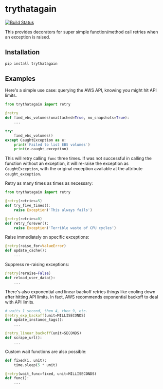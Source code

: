 # trythatagain

[![Build Status](https://travis-ci.org/angstwad/trythatagain.svg?branch=master)](https://travis-ci.org/angstwad/trythatagain)

This provides decorators for super simple function/method call retries when an exception is raised.

## Installation

```bash
pip install trythatagain
```

## Examples

Here's a simple use case: querying the AWS API, knowing you might hit API limits.

```python
from trythatagain import retry

@retry
def find_ebs_volumes(unattached=True, no_snapshots=True):
    ...

try:
    find_ebs_volumes()
except CaughtException as e:
    print('Failed to list EBS volumes')
    print(e.caught_exception)
```

This will retry calling `func` three times.  If was not successful in calling the function without an exception, it will re-raise the exception as `CaughtException`, with the original exception available at the attribute `caught_exception`.

Retry as many times as times as necessary:

```python
from trythatagain import retry

@retry(retries=5)
def try_five_times():
    raise Exception('This always fails')

@retry(retries=0)
def retry_forever():
    raise Exception('Terrible waste of CPU cycles')
```

Raise immediately on specific exceptions:

```python
@retry(raise_for=ValueError)
def update_cache():
    ...
```

Suppress re-raising exceptions:

```python
@retry(reraise=False)
def reload_user_data():
    ...
```

There's also exponential and linear backoff retries things like cooling down after hitting API limits.  In fact, AWS recommends exponential backoff to deal with API limits.

```python
# waits 1 second, then 4, then 9, etc.
@retry_exp_backoff(unit=MILLISECONDS)
def update_instance_tags():
    ...

@retry_linear_backoff(unit=SECONDS)
def scrape_url():
    ...
```

Custom wait functions are also possible:

```python
def fixed(i, unit):
    time.sleep(5 * unit)

@retry(wait_func=fixed, unit=MILLISECONDS)
def func():
    ...
```
